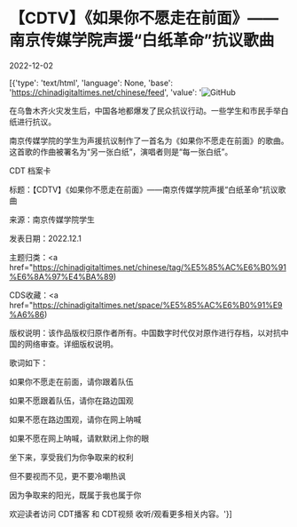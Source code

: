 # 【CDTV】《如果你不愿走在前面》——南京传媒学院声援“白纸革命”抗议歌曲

2022-12-02

[{'type': 'text/html', 'language': None, 'base': 'https://chinadigitaltimes.net/chinese/feed', 'value': '![GitHub](https://chinadigitaltimes.net/chinese/files/2022/12/截屏2022-12-02-13.37.04-768x431.png)

在乌鲁木齐火灾发生后，中国各地都爆发了民众抗议行动。一些学生和市民手举白纸进行抗议。

南京传媒学院的学生为声援抗议制作了一首名为《如果你不愿走在前面》的歌曲。这首歌的作曲被署名为“另一张白纸”，演唱者则是“每一张白纸”。



CDT 档案卡

标题：【CDTV】《如果你不愿走在前面》——南京传媒学院声援“白纸革命”抗议歌曲

来源：南京传媒学院学生

发表日期：2022.12.1

主题归类：<a href="https://chinadigitaltimes.net/chinese/tag/%E5%85%AC%E6%B0%91%E6%8A%97%E4%BA%89)

CDS收藏：<a href="https://chinadigitaltimes.net/space/%E5%85%AC%E6%B0%91%E9%A6%86)

版权说明：该作品版权归原作者所有。中国数字时代仅对原作进行存档，以对抗中国的网络审查。详细版权说明。





歌词如下：



如果你不愿走在前面，请你跟着队伍

如果不愿跟着队伍，请你在路边国观

如果不愿在路边围观，请你在网上呐喊

如果不愿在网上呐喊，请默默闭上你的眼

坐下来，享受我们为你争取来的权利

但不要视而不见，更不要冷嘲热讽

因为争取来的阳光，既属于我也属于你



欢迎读者访问 CDT播客 和 CDT视频 收听/观看更多相关内容。'}]